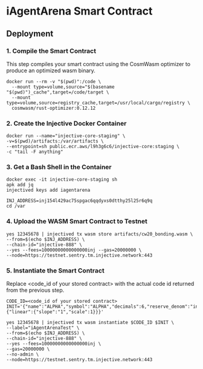 # iAgentArena Smart Contract

## Deployment

### 1. Compile the Smart Contract
This step compiles your smart contract using the CosmWasm optimizer to produce an optimized wasm binary.
```
docker run --rm -v "$(pwd)":/code \
  --mount type=volume,source="$(basename "$(pwd)")_cache",target=/code/target \
  --mount type=volume,source=registry_cache,target=/usr/local/cargo/registry \
  cosmwasm/rust-optimizer:0.12.12
```

### 2. Create the Injective Docker Container
```
docker run --name="injective-core-staging" \
-v=$(pwd)/artifacts:/var/artifacts \
--entrypoint=sh public.ecr.aws/l9h3g6c6/injective-core:staging \
-c "tail -F anything"
```

### 3. Get a Bash Shell in the Container
```
docker exec -it injective-core-staging sh
apk add jq
injectived keys add iagentarena

INJ_ADDRESS=inj154l429ac75spgac6qqdyxs0dtthy25l25r6q9q
cd /var
```

### 4. Upload the WASM Smart Contract to Testnet
```
yes 12345678 | injectived tx wasm store artifacts/cw20_bonding.wasm \
--from=$(echo $INJ_ADDRESS) \
--chain-id="injective-888" \
--yes --fees=10000000000000000inj --gas=20000000 \
--node=https://testnet.sentry.tm.injective.network:443
```

### 5. Instantiate the Smart Contract
Replace <code_id of your stored contract> with the actual code id returned from the previous step.
```
CODE_ID=<code_id of your stored contract>
INIT='{"name":"ALPHA","symbol":"ALPHA","decimals":6,"reserve_denom":"inj","reserve_decimals":6,"curve_type":{"linear":{"slope":"1","scale":1}}}'

yes 12345678 | injectived tx wasm instantiate $CODE_ID $INIT \
--label="iAgentArenaTest" \
--from=$(echo $INJ_ADDRESS) \
--chain-id="injective-888" \
--yes --fees=10000000000000000inj \
--gas=20000000 \
--no-admin \
--node=https://testnet.sentry.tm.injective.network:443
```
